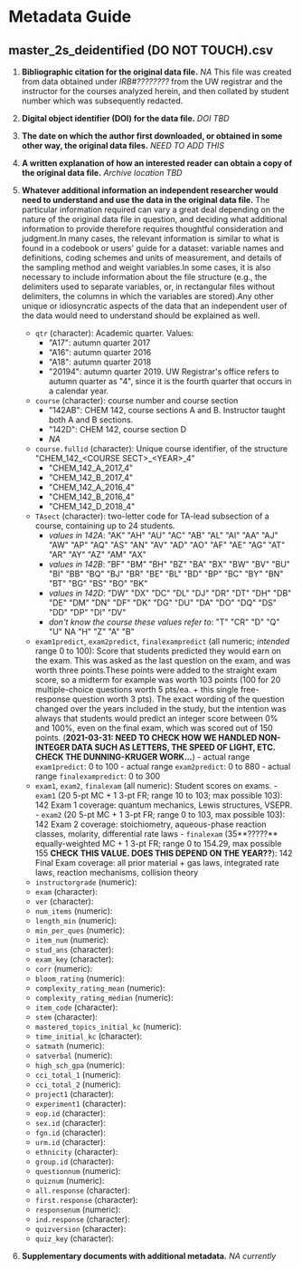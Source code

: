 # Metadata Guide

## master_2s_deidentified (DO NOT TOUCH).csv

1. **Bibliographic citation for the original data file.** _NA_ This file was created from data obtained under _IRB#????????_ from the UW registrar and the instructor for the courses analyzed herein, and then collated by student number which was subsequently redacted.
1. **Digital object identifier (DOI) for the data file.** _DOI TBD_
1. **The date on which the author first downloaded, or obtained in some other way, the original data files.** _NEED TO ADD THIS_
1. **A written explanation of how an interested reader can obtain a copy of the original data file.** _Archive location TBD_
1. **Whatever additional information an independent researcher would need to understand and use the data in the original data file.** The particular information required can vary a great deal depending on the nature of the original data file in question, and deciding what additional information to provide therefore requires thoughtful consideration and judgment.In many cases, the relevant information is similar to what is found in a codebook or users' guide for a dataset: variable names and definitions, coding schemes and units of measurement, and details of the sampling method and weight variables.In some cases, it is also necessary to include information about the file structure (e.g., the delimiters used to separate variables, or, in rectangular files without delimiters, the columns in which the variables are stored).Any other unique or idiosyncratic aspects of the data that an independent user of the data would need to understand should be explained as well.
    - `qtr` (character): Academic quarter. Values: 
        - "A17": autumn quarter 2017
        - "A16": autumn quarter 2016
        - "A18": autumn quarter 2018
        - "20194": autumn quarter 2019. UW Registrar's office refers to autumn quarter as "4", since it is the fourth quarter that occurs in a calendar year.
    - `course` (character): course number and course section
        - "142AB": CHEM 142, course sections A and B. Instructor taught both A and B sections.
        - "142D": CHEM 142, course section D
        - _NA_
    - `course.fullid` (character): Unique course identifier, of the structure "CHEM_142_\<COURSE SECT>_\<YEAR>_4"
        - "CHEM_142_A_2017_4" 
        - "CHEM_142_B_2017_4" 
        - "CHEM_142_A_2016_4" 
        - "CHEM_142_B_2016_4" 
        - "CHEM_142_D_2018_4"
    - `TAsect` (character): two-letter code for TA-lead subsection of a course, containing up to 24 students. 
        - _values in 142A_: "AK" "AH" "AU" "AC" "AB" "AL" "AI" "AA" "AJ" "AW" "AP" "AQ" "AS" "AN" "AV" "AD" "AO" "AF" "AE" "AG" "AT" "AR" "AY" "AZ" "AM" "AX" 
        - _values in 142B_: "BF" "BM" "BH" "BZ" "BA" "BX" "BW" "BV" "BU" "BI" "BB" "BQ" "BJ" "BR" "BE" "BL" "BD" "BP" "BC" "BY" "BN" "BT" "BG" "BS" "BO" "BK" 
        - _values in 142D_: "DW" "DX" "DC" "DL" "DJ" "DR" "DT" "DH" "DB" "DE" "DM" "DN" "DF" "DK" "DG" "DU" "DA" "DO" "DQ" "DS" "DD" "DP" "DI" "DV" 
        - _don't know the course these values refer to_: "T"  "CR" "D" "Q"  "U" NA   "H"  "Z"  "A"  "B"
    - `exam1predict`, `exam2predict`, `finalexampredict` (all numeric; _intended_ range 0 to 100): Score that students predicted they would earn on the exam. This was asked as the last question on the exam, and was worth three points.These points were added to the straight exam score, so a midterm for example was worth 103 points (100 for 20 multiple-choice questions worth 5 pts/ea. + this single free-response question worth 3 pts). The exact wording of the question changed over the years included in the study, but the intention was always that students would predict an integer score between 0% and 100%, even on the final exam, which was scored out of 150 points. (**2021-03-31: NEED TO CHECK HOW WE HANDLED NON-INTEGER DATA SUCH AS LETTERS, THE SPEED OF LIGHT, ETC. CHECK THE DUNNING-KRUGER WORK...**)
            - actual range `exam1predict`: 0 to 100
            - actual range `exam2predict`: 0 to 880
            - actual range `finalexampredict`: 0 to 300
    - `exam1`, `exam2`, `finalexam` (all numeric): Student scores on exams. 
            - `exam1` (20 5-pt MC + 1 3-pt FR; range 10 to 103; max possible 103): 142 Exam 1 coverage: quantum mechanics, Lewis structures, VSEPR. 
            - `exam2` (20 5-pt MC + 1 3-pt FR; range 0 to 103, max possible 103): 142 Exam 2 coverage: stoichiometry, aqueous-phase reaction classes, molarity, differential rate laws
            - `finalexam` (35**?????** equally-weighted MC + 1 3-pt FR; range 0 to 154.29, max possible 155 **CHECK THIS VALUE. DOES THIS DEPEND ON THE YEAR??**): 142 Final Exam coverage: all prior material + gas laws, integrated rate laws, reaction mechanisms, collision theory
    - `instructorgrade` (numeric):
    - `exam` (character):
    - `ver` (character):
    - `num_items` (numeric):
    - `length_min` (numeric):
    - `min_per_ques` (numeric):
    - `item_num` (numeric):
    - `stud_ans` (character):
    - `exam_key` (character):
    - `corr` (numeric):
    - `bloom_rating` (numeric):
    - `complexity_rating_mean` (numeric):
    - `complexity_rating_median` (numeric):
    - `item_code` (character):
    - `stem` (character):
    - `mastered_topics_initial_kc` (numeric):
    - `time_initial_kc` (character):
    - `satmath` (numeric):
    - `satverbal` (numeric):
    - `high_sch_gpa` (numeric):
    - `cci_total_1` (numeric):
    - `cci_total_2` (numeric):
    - `project1` (character):
    - `experiment1` (character):
    - `eop.id` (character):
    - `sex.id` (character):
    - `fgn.id` (character):
    - `urm.id` (character):
    - `ethnicity` (character):
    - `group.id` (character):
    - `questionnum` (numeric):
    - `quiznum` (numeric):
    - `all.response` (character):
    - `first.response` (character):
    - `responsenum` (numeric):
    - `ind.response` (character):
    - `quizversion` (character):
    - `quiz_key` (character):

1. **Supplementary documents with additional metadata.** _NA currently_
